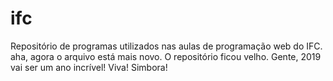# ifc
Repositório de programas utilizados nas aulas de programação web do IFC.
aha, agora o arquivo está mais novo. O repositório ficou velho.
Gente, 2019 vai ser um ano incrível! Viva! Simbora!
